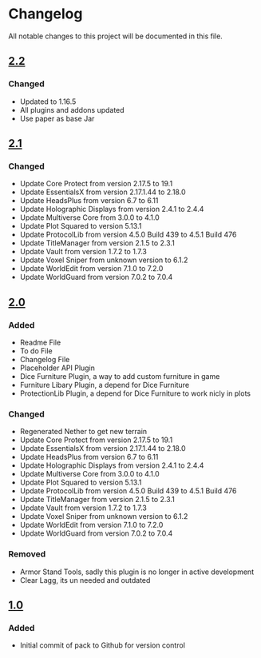 # Changelog
All notable changes to this project will be documented in this file.

## [2.2]

### Changed
- Updated to 1.16.5
- All plugins and addons updated
- Use paper as base Jar

## [2.1]

### Changed
- Update Core Protect from version 2.17.5 to 19.1
- Update EssentialsX from version 2.17.1.44 to 2.18.0
- Update HeadsPlus from version 6.7 to 6.11
- Update Holographic Displays from version 2.4.1 to 2.4.4
- Update Multiverse Core from 3.0.0 to 4.1.0
- Update Plot Squared to version 5.13.1
- Update ProtocolLib from version 4.5.0 Build 439 to 4.5.1 Build 476
- Update TitleManager from version 2.1.5 to 2.3.1
- Update Vault from version 1.7.2 to 1.7.3
- Update Voxel Sniper from unknown version to 6.1.2
- Update WorldEdit from version 7.1.0 to 7.2.0
- Update WorldGuard from version 7.0.2 to 7.0.4

## [2.0]

### Added
- Readme File
- To do File
- Changelog File
- Placeholder API Plugin
- Dice Furniture Plugin, a way to add custom furniture in game
- Furniture Libary Plugin, a depend for Dice Furniture
- ProtectionLib Plugin, a depend for Dice Furniture to work nicly in plots

### Changed
- Regenerated Nether to get new terrain
- Update Core Protect from version 2.17.5 to 19.1
- Update EssentialsX from version 2.17.1.44 to 2.18.0
- Update HeadsPlus from version 6.7 to 6.11
- Update Holographic Displays from version 2.4.1 to 2.4.4
- Update Multiverse Core from 3.0.0 to 4.1.0
- Update Plot Squared to version 5.13.1
- Update ProtocolLib from version 4.5.0 Build 439 to 4.5.1 Build 476
- Update TitleManager from version 2.1.5 to 2.3.1
- Update Vault from version 1.7.2 to 1.7.3
- Update Voxel Sniper from unknown version to 6.1.2
- Update WorldEdit from version 7.1.0 to 7.2.0
- Update WorldGuard from version 7.0.2 to 7.0.4

### Removed
- Armor Stand Tools, sadly this plugin is no longer in active development
- Clear Lagg, its un needed and outdated

## [1.0]

### Added
- Initial commit of pack to Github for version control

[2.2]: https://github.com/apexhosting/Creative/releases/tag/2.2
[2.1]: https://github.com/apexhosting/Creative/releases/tag/2.1
[2.0]: https://github.com/apexhosting/Creative/releases/tag/2.0
[1.0]: https://github.com/apexhosting/Creative/releases/tag/1.0